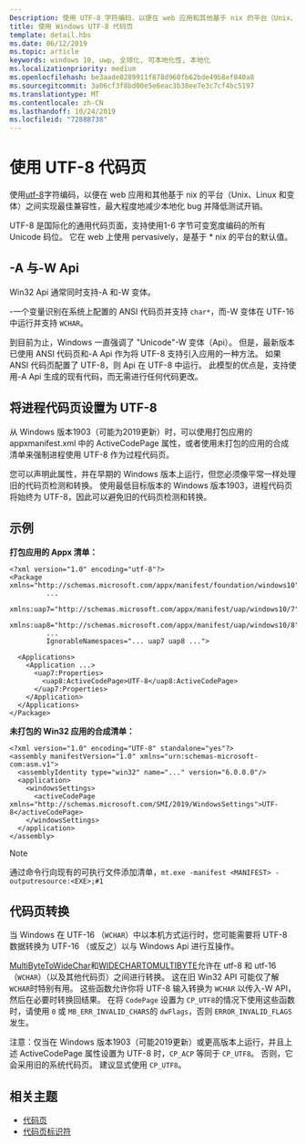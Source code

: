 ```yaml
---
Description: 使用 UTF-8 字符编码，以便在 web 应用和其他基于 nix 的平台（Unix、Linux 和变体）之间实现最佳兼容性，最大程度地减少本地化 bug 并降低测试开销。
title: 使用 Windows UTF-8 代码页
template: detail.hbs
ms.date: 06/12/2019
ms.topic: article
keywords: windows 10, uwp, 全球化, 可本地化性, 本地化
ms.localizationpriority: medium
ms.openlocfilehash: be3aade0289911f878d960fb62bde49b8ef840a8
ms.sourcegitcommit: 3a06cf3f8bd00e5e6eac3b38ee7e3c7cf4bc5197
ms.translationtype: MT
ms.contentlocale: zh-CN
ms.lasthandoff: 10/24/2019
ms.locfileid: "72888738"
---
```

# <a name="use-the-utf-8-code-page"></a>使用 UTF-8 代码页

使用[utf-8](http://www.utf-8.com/)字符编码，以便在 web 应用和其他基于 nix 的平台（Unix、Linux 和变体）之间实现最佳兼容性，最大程度地减少本地化 bug 并降低测试开销。

UTF-8 是国际化的通用代码页面，支持使用1-6 字节可变宽度编码的所有 Unicode 码位。 它在 web 上使用 pervasively，是基于 * nix 的平台的默认值。

## <a name="-a-vs--w-apis"></a>-A 与-W Api
  
Win32 Api 通常同时支持-A 和-W 变体。

-一个变量识别在系统上配置的 ANSI 代码页并支持 `char*`，而-W 变体在 UTF-16 中运行并支持 `WCHAR`。

到目前为止，Windows 一直强调了 "Unicode"-W 变体（Api）。 但是，最新版本已使用 ANSI 代码页和-A Api 作为将 UTF-8 支持引入应用的一种方法。 如果 ANSI 代码页配置了 UTF-8，则 Api 在 UTF-8 中运行。 此模型的优点是，支持使用-A Api 生成的现有代码，而无需进行任何代码更改。

## <a name="set-a-process-code-page-to-utf-8"></a>将进程代码页设置为 UTF-8

从 Windows 版本1903（可能为2019更新）时，可以使用打包应用的 appxmanifest.xml 中的 ActiveCodePage 属性，或者使用未打包的应用的合成清单来强制进程使用 UTF-8 作为过程代码页。

您可以声明此属性，并在早期的 Windows 版本上运行，但您必须像平常一样处理旧的代码页检测和转换。 使用最低目标版本的 Windows 版本1903，进程代码页将始终为 UTF-8，因此可以避免旧的代码页检测和转换。

## <a name="examples"></a>示例

**打包应用的 Appx 清单：**

```xaml
<?xml version="1.0" encoding="utf-8"?>
<Package xmlns="http://schemas.microsoft.com/appx/manifest/foundation/windows10"
         ...
         xmlns:uap7="http://schemas.microsoft.com/appx/manifest/uap/windows10/7"
         xmlns:uap8="http://schemas.microsoft.com/appx/manifest/uap/windows10/8"
         ...
         IgnorableNamespaces="... uap7 uap8 ...">

  <Applications>
    <Application ...>
      <uap7:Properties>
        <uap8:ActiveCodePage>UTF-8</uap8:ActiveCodePage>
      </uap7:Properties>
    </Application>
  </Applications>
</Package>
```

**未打包的 Win32 应用的合成清单：**

``` xaml
<?xml version="1.0" encoding="UTF-8" standalone="yes"?>
<assembly manifestVersion="1.0" xmlns="urn:schemas-microsoft-com:asm.v1">
  <assemblyIdentity type="win32" name="..." version="6.0.0.0"/>
  <application>
    <windowsSettings>
      <activeCodePage xmlns="http://schemas.microsoft.com/SMI/2019/WindowsSettings">UTF-8</activeCodePage>
    </windowsSettings>
  </application>
</assembly>
```

> [!NOTE]
> 通过命令行向现有的可执行文件添加清单，`mt.exe -manifest <MANIFEST> -outputresource:<EXE>;#1`

## <a name="code-page-conversion"></a>代码页转换

当 Windows 在 UTF-16 （`WCHAR`）中以本机方式运行时，您可能需要将 UTF-8 数据转换为 UTF-16 （或反之）以与 Windows Api 进行互操作。

[MultiByteToWideChar](https://docs.microsoft.com/windows/desktop/api/stringapiset/nf-stringapiset-multibytetowidechar)和[WIDECHARTOMULTIBYTE](https://docs.microsoft.com/windows/desktop/api/stringapiset/nf-stringapiset-widechartomultibyte)允许在 utf-8 和 utf-16 （`WCHAR`）（以及其他代码页）之间进行转换。 这在旧 Win32 API 可能仅了解 `WCHAR`时特别有用。 这些函数允许你将 UTF-8 输入转换为 `WCHAR` 以传入-W API，然后在必要时转换回结果。
在将 `CodePage` 设置为 `CP_UTF8`的情况下使用这些函数时，请使用 `0` 或 `MB_ERR_INVALID_CHARS`的 `dwFlags`，否则 `ERROR_INVALID_FLAGS` 发生。

注意：仅当在 Windows 版本1903（可能2019更新）或更高版本上运行，并且上述 ActiveCodePage 属性设置为 UTF-8 时，`CP_ACP` 等同于 `CP_UTF8`。 否则，它会采用旧的系统代码页。 建议显式使用 `CP_UTF8`。

## <a name="related-topics"></a>相关主题

- [代码页](https://docs.microsoft.com/windows/desktop/Intl/code-pages)
- [代码页标识符](https://docs.microsoft.com/windows/desktop/Intl/code-page-identifiers)
